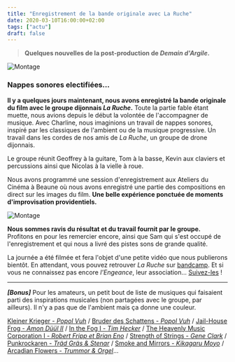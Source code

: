 ```yaml
---
title: "Enregistrement de la bande originale avec La Ruche"
date: 2020-03-10T16:00:00+02:00
tags: ["actu"]
draft: false
---
```


> **Quelques nouvelles de la post-production de *Demain d'Argile*.**

![Montage](/blog/enregistrement-de-la-bande-originale-avec-la-ruche/bo-01.jpg)

### Nappes sonores electifiées...

**Il y a quelques jours maintenant, nous avons enregistré la bande originale du film avec le groupe dijonnais *La Ruche*.** Toute la partie fable étant muette, nous avions depuis le début la volontée de l'accompagner de musique. Avec Charline, nous imaginions un travail de nappes sonores, inspiré par les classiques de l'ambient ou de la musique progressive. Un travail dans les cordes de nos amis de *La Ruche*, un groupe de drone dijonnais.

Le groupe réunit Geoffrey à la guitare, Tom à la basse, Kevin aux claviers et percussions ainsi que Nicolas à la vielle à roue.

Nous avons programmé une session d'enregistrement aux Ateliers du Cinéma à Beaune où nous avons enregistré une partie des compositions en direct sur les images du film. **Une belle expérience ponctuée de moments d'improvisation providentiels.**

![Montage](/blog/enregistrement-de-la-bande-originale-avec-la-ruche/bo-02.jpg)

**Nous sommes ravis du résultat et du travail fournit par le groupe.** Profitons en pour les remercier encore, ainsi que Sam qui s'est occupé de l'enregistrement et qui nous a livré des pistes sons de grande qualité.

La journée a été filmée et fera l'objet d'une petite vidéo que nous publierons bientôt. En attendant, vous pouvez retrouver *La Ruche* sur [bandcamp](https://lengeance.bandcamp.com/album/live). Et si vous ne connaissez pas encore *l'Engeance*, leur association... [Suivez-les](https://www.facebook.com/LEngeance/) !

---

***[Bonus]*** Pour les amateurs, un petit bout de liste de musiques qui faisaient parti des inspirations musicales (non partagées avec le groupe, par ailleurs). Il n'y a pas que de l'ambient mais ça donne une couleur.

[Kleiner Krieger - *Popol Vuh*](http://www.youtube.com/watch?v=yWzvQli1z4g) / [Bruder des Schattens - *Popol Vuh*](https://www.youtube.com/watch?v=OLiBkEhs2QE) / [Jail-House Frog - *Amon Düül II*](https://www.youtube.com/watch?v=pvamU4v1rjk) / [In the Fog I - *Tim Hecker*](https://www.youtube.com/watch?v=ShW8YyueC1s) / [The Heavenly Music Corporation I - *Robert Fripp et Brian Eno*](https://www.youtube.com/watch?v=ZwHH7XECJLg) / [Strength of Strings - *Gene Clark*](https://www.youtube.com/watch?v=dfx4vefHdKs) / [Punkrockaren - *Träd Gräs & Stenar*](https://www.youtube.com/watch?v=Qp6ldaGVjEY) / [Smoke and Mirrors - *Kikagaru Moyo*](https://www.youtube.com/watch?v=_rIBXu6jnD0) / [Arcadian Flowers - *Trummor & Orgel*](https://www.youtube.com/watch?v=gIOj9RbBvqo)...
